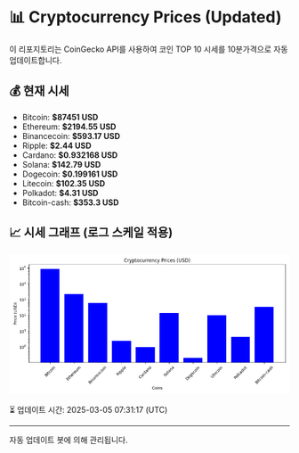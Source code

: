 
# 📊 Cryptocurrency Prices (Updated)

이 리포지토리는 CoinGecko API를 사용하여 코인 TOP 10 시세를 10분가격으로 자동 업데이트합니다.

## 💰 현재 시세
- Bitcoin: **$87451 USD**
- Ethereum: **$2194.55 USD**
- Binancecoin: **$593.17 USD**
- Ripple: **$2.44 USD**
- Cardano: **$0.932168 USD**
- Solana: **$142.79 USD**
- Dogecoin: **$0.199161 USD**
- Litecoin: **$102.35 USD**
- Polkadot: **$4.31 USD**
- Bitcoin-cash: **$353.3 USD**

## 📈 시세 그래프 (로그 스케일 적용)
![Crypto Prices](crypto_prices.png)

⏳ 업데이트 시간: 2025-03-05 07:31:17 (UTC)

---
자동 업데이트 봇에 의해 관리됩니다.
